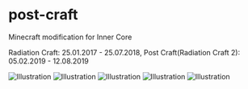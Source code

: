 # post-craft

Minecraft modification for Inner Core

Radiation Craft: 25.01.2017 - 25.07.2018, 
Post Craft(Radiation Craft 2): 05.02.2019 - 12.08.2019

![Illustration](https://github.com/yorrdt/post-craft/tree/master/illustrations/GefCNnqBVTk.jpg)
![Illustration](https://github.com/yorrdt/post-craft/tree/master/illustrations/279-cI9-WJRmz2w.jpg)
![Illustration](https://github.com/yorrdt/post-craft/tree/master/illustrations/4pvd_Rofxqg.jpg)
![Illustration](https://github.com/yorrdt/post-craft/tree/master/illustrations/226-qGZUNKE19jk.jpg)
![Illustration](https://github.com/yorrdt/post-craft/tree/master/illustrations/mpBtG_vvhpo.jpg)
